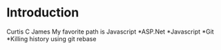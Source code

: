Introduction
==========

Curtis C James
My favorite path is Javascript
*ASP.Net
*Javascript
*Git
*Killing history using git rebase
